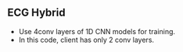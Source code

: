 ## ECG Hybrid
- Use 4conv layers of 1D CNN models for training.
- In this code, client has only 2 conv layers.
